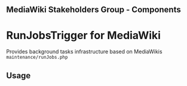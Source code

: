 ## MediaWiki Stakeholders Group - Components
# RunJobsTrigger for MediaWiki

Provides background tasks infrastructure based on MediaWikis `maintenance/runJobs.php`

## Usage
